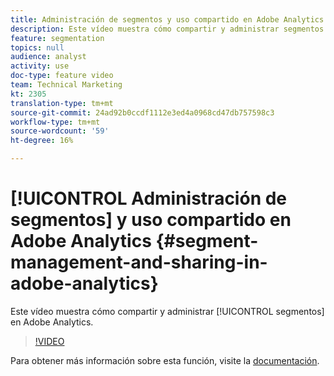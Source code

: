 ```yaml
---
title: Administración de segmentos y uso compartido en Adobe Analytics
description: Este vídeo muestra cómo compartir y administrar segmentos en Adobe Analytics.
feature: segmentation
topics: null
audience: analyst
activity: use
doc-type: feature video
team: Technical Marketing
kt: 2305
translation-type: tm+mt
source-git-commit: 24ad92b0ccdf1112e3ed4a0968cd47db757598c3
workflow-type: tm+mt
source-wordcount: '59'
ht-degree: 16%

---
```



# [!UICONTROL Administración de segmentos] y uso compartido en Adobe Analytics {#segment-management-and-sharing-in-adobe-analytics}

Este vídeo muestra cómo compartir y administrar [!UICONTROL segmentos] en Adobe Analytics.

>[!VIDEO](https://video.tv.adobe.com/v/25402/?quality=12)

Para obtener más información sobre esta función, visite la [documentación](https://marketing.adobe.com/resources/help/es_ES/analytics/segment/seg_manage.html).
